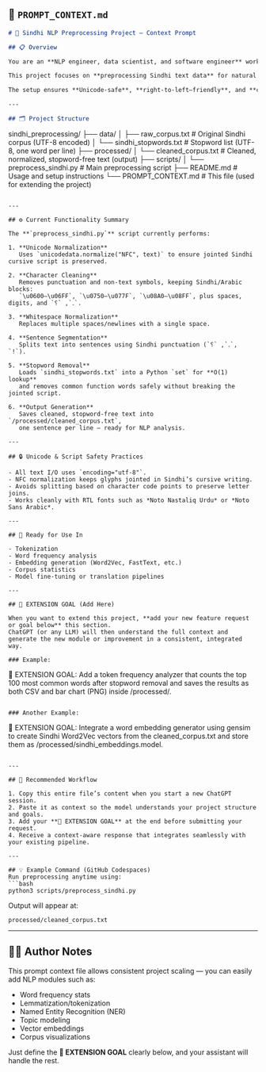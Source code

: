 ## 🧠 `PROMPT_CONTEXT.md`

```markdown
# 🧠 Sindhi NLP Preprocessing Project – Context Prompt

## 📋 Overview

You are an **NLP engineer, data scientist, and software engineer** working inside **GitHub Codespaces**.

This project focuses on **preprocessing Sindhi text data** for natural language processing (NLP) and linguistic research.

The setup ensures **Unicode-safe**, **right-to-left–friendly**, and **cursive-preserving** preprocessing suitable for Sindhi, which uses the Arabic script.

---

## 🗂️ Project Structure

```

sindhi_preprocessing/
├── data/
│   ├── raw_corpus.txt            # Original Sindhi corpus (UTF-8 encoded)
│   └── sindhi_stopwords.txt      # Stopword list (UTF-8, one word per line)
├── processed/
│   └── cleaned_corpus.txt        # Cleaned, normalized, stopword-free text (output)
├── scripts/
│   └── preprocess_sindhi.py      # Main preprocessing script
├── README.md                     # Usage and setup instructions
└── PROMPT_CONTEXT.md             # This file (used for extending the project)

```

---

## ⚙️ Current Functionality Summary

The **`preprocess_sindhi.py`** script currently performs:

1. **Unicode Normalization**  
   Uses `unicodedata.normalize("NFC", text)` to ensure jointed Sindhi cursive script is preserved.

2. **Character Cleaning**  
   Removes punctuation and non-text symbols, keeping Sindhi/Arabic blocks:  
   `\u0600–\u06FF`, `\u0750–\u077F`, `\u08A0–\u08FF`, plus spaces, digits, and `۔`, `؟`.

3. **Whitespace Normalization**  
   Replaces multiple spaces/newlines with a single space.

4. **Sentence Segmentation**  
   Splits text into sentences using Sindhi punctuation (`۔`, `؟`, `!`).

5. **Stopword Removal**  
   Loads `sindhi_stopwords.txt` into a Python `set` for **O(1) lookup**  
   and removes common function words safely without breaking the jointed script.

6. **Output Generation**  
   Saves cleaned, stopword-free text into `/processed/cleaned_corpus.txt`,  
   one sentence per line — ready for NLP analysis.

---

## 🔒 Unicode & Script Safety Practices

- All text I/O uses `encoding="utf-8"`.
- NFC normalization keeps glyphs jointed in Sindhi’s cursive writing.
- Avoids splitting based on character code points to preserve letter joins.
- Works cleanly with RTL fonts such as *Noto Nastaliq Urdu* or *Noto Sans Arabic*.

---

## 🧾 Ready for Use In

- Tokenization  
- Word frequency analysis  
- Embedding generation (Word2Vec, FastText, etc.)  
- Corpus statistics  
- Model fine-tuning or translation pipelines  

---

## 🧭 EXTENSION GOAL (Add Here)

When you want to extend this project, **add your new feature request or goal below** this section.  
ChatGPT (or any LLM) will then understand the full context and generate the new module or improvement in a consistent, integrated way.

### Example:

```

🧭 EXTENSION GOAL:
Add a token frequency analyzer that counts the top 100 most common words after stopword removal
and saves the results as both CSV and bar chart (PNG) inside /processed/.

```

### Another Example:

```

🧭 EXTENSION GOAL:
Integrate a word embedding generator using gensim to create Sindhi Word2Vec vectors
from the cleaned_corpus.txt and store them as /processed/sindhi_embeddings.model.

````

---

## 🧩 Recommended Workflow

1. Copy this entire file’s content when you start a new ChatGPT session.  
2. Paste it as context so the model understands your project structure and goals.  
3. Add your **🧭 EXTENSION GOAL** at the end before submitting your request.  
4. Receive a context-aware response that integrates seamlessly with your existing pipeline.

---

## 💡 Example Command (GitHub Codespaces)
Run preprocessing anytime using:
```bash
python3 scripts/preprocess_sindhi.py
````

Output will appear at:

```
processed/cleaned_corpus.txt
```

---

## 🧑‍💻 Author Notes

This prompt context file allows consistent project scaling —
you can easily add NLP modules such as:

* Word frequency stats
* Lemmatization/tokenization
* Named Entity Recognition (NER)
* Topic modeling
* Vector embeddings
* Corpus visualizations

Just define the **🧭 EXTENSION GOAL** clearly below, and your assistant will handle the rest.
